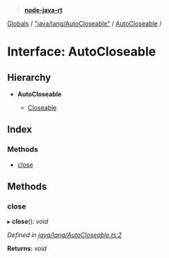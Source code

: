> **[node-java-rt](../README.md)**

[Globals](../README.md) / ["java/lang/AutoCloseable"](../modules/_java_lang_autocloseable_.md) / [AutoCloseable](_java_lang_autocloseable_.autocloseable.md) /

# Interface: AutoCloseable

## Hierarchy

* **AutoCloseable**

  * [Closeable](_java_io_closeable_.closeable.md)

## Index

### Methods

* [close](_java_lang_autocloseable_.autocloseable.md#close)

## Methods

###  close

▸ **close**(): *void*

*Defined in [java/lang/AutoCloseable.ts:2](https://github.com/cancerberoSgx/node-lucene/blob/7855316/node-java-rt/src/java/lang/AutoCloseable.ts#L2)*

**Returns:** *void*